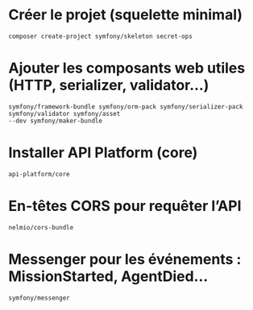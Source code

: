 # Créer le projet (squelette minimal)
    composer create-project symfony/skeleton secret-ops

# Ajouter les composants web utiles (HTTP, serializer, validator…)
    symfony/framework-bundle symfony/orm-pack symfony/serializer-pack symfony/validator symfony/asset
    --dev symfony/maker-bundle

# Installer API Platform (core)
    api-platform/core

# En-têtes CORS pour requêter l’API
    nelmio/cors-bundle

# Messenger pour les événements : MissionStarted, AgentDied...
    symfony/messenger

